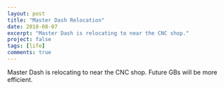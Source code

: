 ```yaml
---
layout: post
title: "Master Dash Relocation"
date: 2018-08-07
excerpt: "Master Dash is relocating to near the CNC shop."
project: false
tags: [life]
comments: true
---
```


Master Dash is relocating to near the CNC shop. Future GBs will be more efficient.
